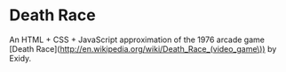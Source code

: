 # Death Race

An HTML + CSS + JavaScript approximation of the 1976 arcade game [Death Race](http://en.wikipedia.org/wiki/Death_Race_(video_game\)) by Exidy.